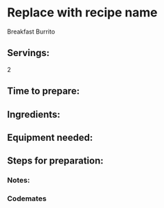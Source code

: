 # Replace with recipe name
Breakfast Burrito

## Servings: 
2

## Time to prepare: 

## Ingredients:


## Equipment needed:


## Steps for preparation:



### Notes:



### Codemates #
